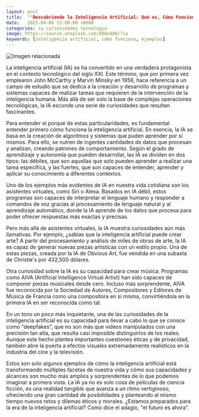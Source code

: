 ```yaml
---
layout: post
title:  ""Descubriendo la Inteligencia Artificial: Qué es, Cómo Funciona y Ejemplos Fascinantes en Nuestra Vida Diaria""
date:   2025-04-06 12:00:00 +0000
categories: ia curiosidades tecnologia
image: https://source.unsplash.com/800x400/?ia
keywords: [inteligencia artificial, cómo funciona, ejemplos]
---
```


![Imagen relacionada](https://source.unsplash.com/800x400/?ia)

La inteligencia artificial (IA) se ha convertido en una verdadera protagonista en el contexto tecnológico del siglo XXI. Este término, que por primera vez emplearon John McCarthy y Marvin Minsky en 1956, hace referencia a un campo de estudio que se dedica a la creación y desarrollo de programas y sistemas capaces de realizar tareas que requieren de la intervención de la inteligencia humana. Más allá de ser solo la base de complejas operaciones tecnológicas, la IA esconde una serie de curiosidades que resultan fascinantes.

Para entender el porqué de estas particularidades, es fundamental entender primero cómo funciona la inteligencia artificial. En esencia, la IA se basa en la creación de algoritmos y sistemas que puden aprender por sí mismos. Para ello, se nutren de ingentes cantidades de datos que procesan y analizan, creando patrones de comportamiento. Según el grado de aprendizaje y autonomía que pueden desarrollar, las IA se dividen en dos tipos: las débiles, que son aquellas que solo pueden aprender a realizar una tarea específica, y las fuertes, que son capaces de entender, aprender y aplicar su conocimiento a diferentes contextos.

Uno de los ejemplos más evidentes de IA en nuestra vida cotidiana son los asistentes virtuales, como Siri o Alexa. Basados en IA débil, estos programas son capaces de interpretar el lenguaje humano y responder a comandos de voz gracias al procesamiento de lenguaje natural y al aprendizaje automático, donde la IA aprende de los datos que procesa para poder ofrecer respuestas más exactas y precisas.

Pero más allá de asistentes virtuales, la IA muestra curiosidades aún más llamativas. Por ejemplo, ¿sabías que la inteligencia artificial puede crear arte? A partir del procesamiento y análisis de miles de obras de arte, la IA es capaz de generar nuevas piezas artísticas con un estilo propio. Una de estas piezas, creada por la IA de Obvious Art, fue vendida en una subasta de Christie's por 432,500 dólares.

Otra curiosidad sobre la IA es su capacidad para crear música. Programas como AIVA (Artificial Intelligence Virtual Artist) han sido capaces de componer piezas musicales desde cero. Incluso más sorprendente, AIVA fue reconocida por la Sociedad de Autores, Compositores y Editores de Música de Francia como una compositora en sí misma, convirtiéndola en la primera IA en ser reconocida como tal.

En un tono un poco más inquietante, una de las curiosidades de la inteligencia artificial es su capacidad para llevar a cabo lo que se conoce como "deepfakes", que no son más que vídeos manipulados con una precisión tan alta, que resulta casi imposible distinguirlos de los reales. Aunque este hecho plantea importantes cuestiones éticas y de privacidad, también abre la puerta a efectos visuales extremadamente realisticos en la industria del cine y la televisión.

Estos son solo algunos ejemplos de cómo la inteligencia artificial está transformando múltiples facetas de nuestra vida y cómo sus capacidades y alcances son mucho más amplios y sorprendentes de lo que podemos imaginar a primera vista. La IA ya no es solo cosa de películas de ciencia ficción, es una realidad tangible que avanza a un ritmo vertiginoso, ofreciendo una gran cantidad de posibilidades y planteando al mismo tiempo nuevos retos y dilemas éticos y morales. ¿Estamos preparados para la era de la inteligencia artificial? Como dice el adagio, "el futuro es ahora".